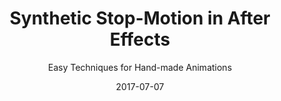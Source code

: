 ---
title: "Synthetic Stop-Motion in After Effects"
subtitle: "Easy Techniques for Hand-made Animations"
description: "Learn to create a rich, human-looking, imperfect stop-motion look inside of After Effects—that means no cameras and no endless moving elements."
external_url: https://ttkb.me/synthetic-stop-motion
date: 2017-07-07
image: "img/synthetic-stop-motion-thumb.png"
background_color: "#1165EB"
color: white
categories: ['Animation']
tags: ['After Effects', 'Stop Motion']
type: ['Course']
---